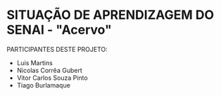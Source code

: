 # SITUAÇÃO DE APRENDIZAGEM DO SENAI - "Acervo"
PARTICIPANTES DESTE PROJETO:
- Luis Martins
- Nicolas Corrêa Gubert
- Vitor Carlos Souza Pinto
- Tiago Burlamaque

